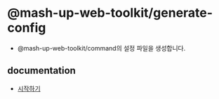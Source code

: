 # @mash-up-web-toolkit/generate-config

- @mash-up-web-toolkit/command의 설정 파일을 생성합니다.

## documentation

- [시작하기](https://mash-up-web-toolkit-docs.vercel.app/docs/category/installation)
